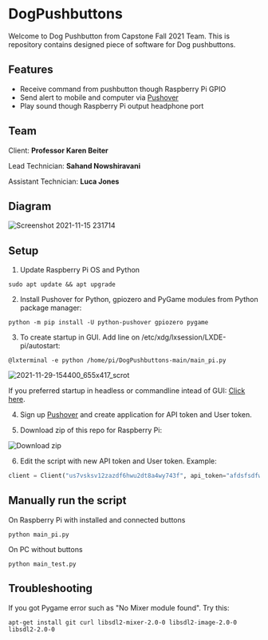 # DogPushbuttons
Welcome to Dog Pushbutton from Capstone Fall 2021 Team. This is repository contains designed piece of software for Dog pushbuttons.

## Features 
- Receive command from pushbutton though Raspberry Pi GPIO
- Send alert to mobile and computer via [Pushover](https://pushover.net/)
- Play sound though Raspberry Pi output headphone port

## Team
Client: **Professor Karen Beiter**

Lead Technician: **Sahand Nowshiravani**

Assistant Technician: **Luca Jones**

## Diagram
![Screenshot 2021-11-15 231714](https://user-images.githubusercontent.com/13942195/141911259-a4ff4fc9-f957-4ac4-a3b7-12223d736c2f.png)

## Setup
1. Update Raspberry Pi OS and Python
```shell
sudo apt update && apt upgrade
```
2. Install Pushover for Python, gpiozero and PyGame modules from Python package manager:
```shell
python -m pip install -U python-pushover gpiozero pygame
```
3. To create startup in GUI. Add line on /etc/xdg/lxsession/LXDE-pi/autostart: 
```shell
@lxterminal -e python /home/pi/DogPushbuttons-main/main_pi.py
```
![2021-11-29-154400_655x417_scrot](https://user-images.githubusercontent.com/13942195/143940248-8aafcc82-60cd-4e8c-9f8e-0be8a2938afd.png)

If you preferred startup in headless or commandline intead of GUI: [Click here](https://www.makeuseof.com/how-to-run-a-raspberry-pi-program-script-at-startup/).

4. Sign up [Pushover](https://pushover.net/) and create application for API token and User token.

5. Download zip of this repo for Raspberry Pi:

![Download zip](https://user-images.githubusercontent.com/13942195/142032300-4aa0cc3d-84c8-4ba0-962f-1a33072dd566.png)

6. Edit the script with new API token and User token. Example:
```python
client = Client("us7vsksv12zazdf6hwu2dt8a4wy743f", api_token="afdsfsdfwzxczt1426xjnp1waj4")
```

## Manually run the script
On Raspberry Pi with installed and connected buttons
```shell
python main_pi.py
```
On PC without buttons
```shell
python main_test.py
```

## Troubleshooting
If you got Pygame error such as "No Mixer module found". Try this:
```shell
apt-get install git curl libsdl2-mixer-2.0-0 libsdl2-image-2.0-0 libsdl2-2.0-0
```
